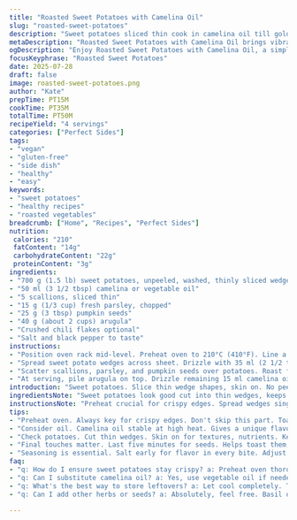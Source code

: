 ```yaml
---
title: "Roasted Sweet Potatoes with Camelina Oil"
slug: "roasted-sweet-potatoes"
description: "Sweet potatoes sliced thin cook in camelina oil till golden. Scallions and fresh parsley swap in for green onions and cilantro. Pumpkin seeds replace sunflower seeds. Tossed with arugula, chili flakes optional. Oven times tweaked slightly. Simple, vibrant flavors. Crisp edges, tender insides. A vegan, gluten-free, nut-free side. No dairy, no eggs. Easy assembly. Roasting concentrates natural sweetness while seeds add crunch. Minimal fuss, max taste."
metaDescription: "Roasted Sweet Potatoes with Camelina Oil brings vibrant flavors, crispy edges, and a healthy twist to a vegan, gluten-free side dish."
ogDescription: "Enjoy Roasted Sweet Potatoes with Camelina Oil, a simple yet flavorful side dish full of crisp edges and tender sweetness."
focusKeyphrase: "Roasted Sweet Potatoes"
date: 2025-07-28
draft: false
image: roasted-sweet-potatoes.png
author: "Kate"
prepTime: PT15M
cookTime: PT35M
totalTime: PT50M
recipeYield: "4 servings"
categories: ["Perfect Sides"]
tags:
- "vegan"
- "gluten-free"
- "side dish"
- "healthy"
- "easy"
keywords:
- "sweet potatoes"
- "healthy recipes"
- "roasted vegetables"
breadcrumb: ["Home", "Recipes", "Perfect Sides"]
nutrition: 
 calories: "210"
 fatContent: "14g"
 carbohydrateContent: "22g"
 proteinContent: "3g"
ingredients:
- "700 g (1.5 lb) sweet potatoes, unpeeled, washed, thinly sliced wedges"
- "50 ml (3 1/2 tbsp) camelina or vegetable oil"
- "5 scallions, sliced thin"
- "15 g (1/3 cup) fresh parsley, chopped"
- "25 g (3 tbsp) pumpkin seeds"
- "40 g (about 2 cups) arugula"
- "Crushed chili flakes optional"
- "Salt and black pepper to taste"
instructions:
- "Position oven rack mid-level. Preheat oven to 210°C (410°F). Line a baking sheet with parchment paper."
- "Spread sweet potato wedges across sheet. Drizzle with 35 ml (2 1/2 tbsp) camelina oil. Season with salt and pepper. Bake for 35 minutes until tender and edges crisp."
- "Scatter scallions, parsley, and pumpkin seeds over potatoes. Roast further 5 minutes to warm herbs and toast seeds slightly."
- "At serving, pile arugula on top. Drizzle remaining 15 ml camelina oil over everything. Sprinkle chili flakes if you want heat."
introduction: "Sweet potatoes. Slice thin wedge shapes, skin on. No peeling fuss. Camelina oil gives faint nuttiness. Scallions swap herbs, parsley for cilantro, fresher, less pungent but green all the same. Pumpkin seeds instead of sunflower. Slight crunch, toasty but subtler. Arugula tossed on after cooks for a peppery fresh burst, fragile green wilted just slightly from heat. Chili flakes optional heat, smoky bite, but alone they’re mellow roasted tiles of sweetness. Oven runs a little hotter, baking longer plus a quick finishing roast with herbs and seeds makes all pop. Simple vegetables meeting minimal additions. No gluten, no nuts, vegan, dairy free. Hands-on time trimmed, cook time slightly extended. Mix and scatter, toss and roast. Rustic and bold."
ingredientsNote: "Sweet potatoes look good cut into thin wedges, keeps roasting even and quick. Keep skins on for texture plus nutrients. Camelina oil stable at high heat, mild, fruity. Scallions replace stronger green onions but still give that punch. Parsley less citrusy than cilantro, less shadowing. Pumpkin seeds add crunch but no allergy worries unlike sunflower. Arugula adds bite last second after cooking. Chili flakes have to be optional, some like to dial heat up, others keep gentle. Salt and pepper needed but careful with salt to not overpower. Use parchment for easier cleanup and crisp bottoms. Choosing oil high in omega-3 like camelina adds health benefits."
instructionsNote: "Preheat crucial for crispy edges. Spread wedges single layer, avoidance of crowding makes difference between steamed soft or roasted crispy. Oil quantity split ensures coating before and finishing drizzle for oils to coat herbs and greens without soaking. Salt early helps flavors migrate while cooking. Adding scallions and herbs mid roasting releases fragrant oils, toasty but not burnt. Last 5 minutes quick finish for seeds to toast, make crisp. Arugula on top preserves freshness, wilted just lightly. Chili flakes can be shaken on at the end or mixed with oil for different flavor impact. Serve warm, assembling just before eating keeps texture contrasts intact."
tips:
- "Preheat oven. Always key for crispy edges. Don't skip this part. Toastiness depends on even heat. Get it hot enough. Spread wedges not too thick. One layer, no crowding. Otherwise, steaming not roasting."
- "Consider oil. Camelina oil stable at high heat. Gives a unique flavor twist. Can swap for vegetable oil. But camelina has health perks too. Omega-3 content matters. Just drizzle while preparing. Mix to coat."
- "Check potatoes. Cut thin wedges. Skin on for textures, nutrients. Keep uniform for even cooking. Look for vibrant color. They should look good before even hitting the oven. Sizes affect cooking time and crispness. Aim for consistency."
- "Final touches matter. Last five minutes for seeds. Helps toast them, add crunch. Scallions and herbs mid-roast release oils. Be cautious. Don't over-burn. Arugula added last keeps it fresh. A nice contrast with warmth."
- "Seasoning is essential. Salt early for flavor in every bite. Adjust to taste with black pepper. Balance is key. Chili flakes optional, for heat seekers. For milder flavor, skip them. Let guests sprinkle if they want."
faq:
- "q: How do I ensure sweet potatoes stay crispy? a: Preheat oven thoroughly. Spread them out. Single layer necessary. Oil at two times helps too. Don't overcrowd baking sheet. Even heat and space create those crispy edges."
- "q: Can I substitute camelina oil? a: Yes, use vegetable oil if needed. But camelina adds distinct taste. Also, contributes omega-3 benefits. Not necessary but recommended. Feel free to experiment. Health and taste both important."
- "q: What's the best way to store leftovers? a: Let cool completely. Transfer to an airtight container. Refrigerate for three to five days. Reheat in oven for best texture. Microwaving works too, but softer. Try to enjoy fresh if possible."
- "q: Can I add other herbs or seeds? a: Absolutely, feel free. Basil or thyme, could work well. Different seeds for different crunch, perhaps. Adjust to your palate. Mix and match until you find your favorite combination."

---
```

